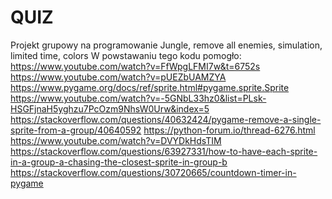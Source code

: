 # QUIZ
Projekt grupowy na programowanie 
Jungle, remove all enemies, simulation, limited time, colors
W powstawaniu tego kodu pomogło:
https://www.youtube.com/watch?v=FfWpgLFMI7w&t=6752s 
https://www.youtube.com/watch?v=pUEZbUAMZYA
https://www.pygame.org/docs/ref/sprite.html#pygame.sprite.Sprite 
https://www.youtube.com/watch?v=-5GNbL33hz0&list=PLsk-HSGFjnaH5yghzu7PcOzm9NhsW0Urw&index=5
https://stackoverflow.com/questions/40632424/pygame-remove-a-single-sprite-from-a-group/40640592
https://python-forum.io/thread-6276.html
https://www.youtube.com/watch?v=DVYDkHdsTIM
https://stackoverflow.com/questions/63927331/how-to-have-each-sprite-in-a-group-a-chasing-the-closest-sprite-in-group-b
https://stackoverflow.com/questions/30720665/countdown-timer-in-pygame
